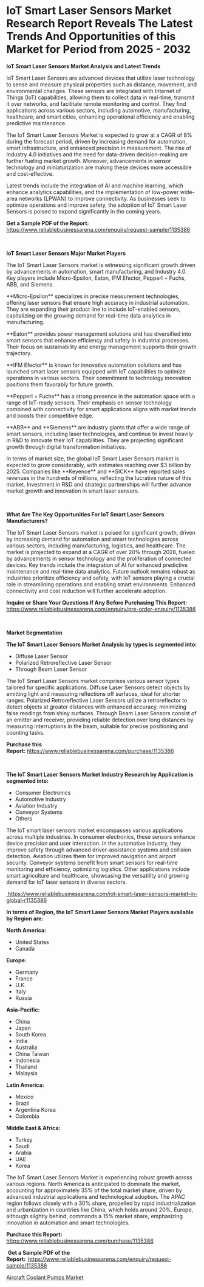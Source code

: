 <p><h1>IoT Smart Laser Sensors Market Research Report Reveals The Latest Trends And Opportunities of this Market for Period from 2025 - 2032</h1></p><p><strong>IoT Smart Laser Sensors Market Analysis and Latest Trends</strong></p>
<p><p>IoT Smart Laser Sensors are advanced devices that utilize laser technology to sense and measure physical properties such as distance, movement, and environmental changes. These sensors are integrated with Internet of Things (IoT) capabilities, allowing them to collect data in real-time, transmit it over networks, and facilitate remote monitoring and control. They find applications across various sectors, including automotive, manufacturing, healthcare, and smart cities, enhancing operational efficiency and enabling predictive maintenance.</p><p>The IoT Smart Laser Sensors Market is expected to grow at a CAGR of 8% during the forecast period, driven by increasing demand for automation, smart infrastructure, and enhanced precision in measurement. The rise of Industry 4.0 initiatives and the need for data-driven decision-making are further fueling market growth. Moreover, advancements in sensor technology and miniaturization are making these devices more accessible and cost-effective. </p><p>Latest trends include the integration of AI and machine learning, which enhance analytics capabilities, and the implementation of low-power wide-area networks (LPWAN) to improve connectivity. As businesses seek to optimize operations and improve safety, the adoption of IoT Smart Laser Sensors is poised to expand significantly in the coming years.</p></p>
<p><strong>Get a Sample PDF of the Report:&nbsp;</strong> <a href="https://www.reliablebusinessarena.com/enquiry/request-sample/1135386?utm_campaign=2887&utm_medium=2&utm_source=Github&utm_content=ia&utm_term=25032025&utm_id=iot-smart-laser-sensors">https://www.reliablebusinessarena.com/enquiry/request-sample/1135386</a></p>
<p>&nbsp;</p>
<p><strong>IoT Smart Laser Sensors Major Market Players</strong></p>
<p><p>The IoT Smart Laser Sensors market is witnessing significant growth driven by advancements in automation, smart manufacturing, and Industry 4.0. Key players include Micro-Epsilon, Eaton, IFM Efector, Pepperl + Fuchs, ABB, and Siemens. </p><p>**Micro-Epsilon** specializes in precise measurement technologies, offering laser sensors that ensure high accuracy in industrial automation. They are expanding their product line to include IoT-enabled sensors, capitalizing on the growing demand for real-time data analytics in manufacturing.</p><p>**Eaton** provides power management solutions and has diversified into smart sensors that enhance efficiency and safety in industrial processes. Their focus on sustainability and energy management supports their growth trajectory.</p><p>**IFM Efector** is known for innovative automation solutions and has launched smart laser sensors equipped with IoT capabilities to optimize operations in various sectors. Their commitment to technology innovation positions them favorably for future growth.</p><p>**Pepperl + Fuchs** has a strong presence in the automation space with a range of IoT-ready sensors. Their emphasis on sensor technology combined with connectivity for smart applications aligns with market trends and boosts their competitive edge.</p><p>**ABB** and **Siemens** are industry giants that offer a wide range of smart sensors, including laser technologies, and continue to invest heavily in R&D to innovate their IoT capabilities. They are projecting significant growth through digital transformation initiatives.</p><p>In terms of market size, the global IoT Smart Laser Sensors market is expected to grow considerably, with estimates reaching over $3 billion by 2025. Companies like **Keyence** and **SICK** have reported sales revenues in the hundreds of millions, reflecting the lucrative nature of this market. Investment in R&D and strategic partnerships will further advance market growth and innovation in smart laser sensors.</p></p>
<p>&nbsp;</p>
<p><strong>What Are The Key Opportunities For IoT Smart Laser Sensors Manufacturers?</strong></p>
<p><p>The IoT Smart Laser Sensors market is poised for significant growth, driven by increasing demand for automation and smart technologies across various sectors, including manufacturing, logistics, and healthcare. The market is projected to expand at a CAGR of over 20% through 2028, fueled by advancements in sensor technology and the proliferation of connected devices. Key trends include the integration of AI for enhanced predictive maintenance and real-time data analytics. Future outlook remains robust as industries prioritize efficiency and safety, with IoT sensors playing a crucial role in streamlining operations and enabling smart environments. Enhanced connectivity and cost reduction will further accelerate adoption.</p></p>
<p><strong>Inquire or Share Your Questions If Any Before Purchasing This Report:</strong> <a href="https://www.reliablebusinessarena.com/enquiry/pre-order-enquiry/1135386?utm_campaign=2887&utm_medium=2&utm_source=Github&utm_content=ia&utm_term=25032025&utm_id=iot-smart-laser-sensors">https://www.reliablebusinessarena.com/enquiry/pre-order-enquiry/1135386</a></p>
<p>&nbsp;</p>
<p><strong>Market Segmentation</strong></p>
<p><strong>The IoT Smart Laser Sensors Market Analysis by types is segmented into:</strong></p>
<p><ul><li>Diffuse Laser Sensor</li><li>Polarized Retroreflective Laser Sensor</li><li>Through Beam Laser Sensor</li></ul></p>
<p><p>The IoT Smart Laser Sensors market comprises various sensor types tailored for specific applications. Diffuse Laser Sensors detect objects by emitting light and measuring reflections off surfaces, ideal for shorter ranges. Polarized Retroreflective Laser Sensors utilize a retroreflector to detect objects at greater distances with enhanced accuracy, minimizing false readings from shiny surfaces. Through Beam Laser Sensors consist of an emitter and receiver, providing reliable detection over long distances by measuring interruptions in the beam, suitable for precise positioning and counting tasks.</p></p>
<p><strong>Purchase this Report:&nbsp;</strong><a href="https://www.reliablebusinessarena.com/purchase/1135386?utm_campaign=2887&utm_medium=2&utm_source=Github&utm_content=ia&utm_term=25032025&utm_id=iot-smart-laser-sensors">https://www.reliablebusinessarena.com/purchase/1135386</a></p>
<p>&nbsp;</p>
<p><strong>The IoT Smart Laser Sensors Market Industry Research by Application is segmented into:</strong></p>
<p><ul><li>Consumer Electronics</li><li>Automotive Industry</li><li>Aviation Industry</li><li>Conveyor Systems</li><li>Others</li></ul></p>
<p><p>The IoT smart laser sensors market encompasses various applications across multiple industries. In consumer electronics, these sensors enhance device precision and user interaction. In the automotive industry, they improve safety through advanced driver-assistance systems and collision detection. Aviation utilizes them for improved navigation and airport security. Conveyor systems benefit from smart sensors for real-time monitoring and efficiency, optimizing logistics. Other applications include smart agriculture and healthcare, showcasing the versatility and growing demand for IoT laser sensors in diverse sectors.</p></p>
<p><a href="https://www.reliablebusinessarena.com/iot-smart-laser-sensors-market-in-global-r1135386?utm_campaign=2887&utm_medium=2&utm_source=Github&utm_content=ia&utm_term=25032025&utm_id=iot-smart-laser-sensors">&nbsp;https://www.reliablebusinessarena.com/iot-smart-laser-sensors-market-in-global-r1135386</a></p>
<p><strong>In terms of Region, the IoT Smart Laser Sensors Market Players available by Region are:</strong></p>
<p>
    <p> <strong> North America: </strong>
        <ul>
            <li>United States</li>
            <li>Canada</li>
        </ul>
        </p> 
    <p> <strong> Europe: </strong>
        <ul>
            <li>Germany</li>
            <li>France</li>
            <li>U.K.</li>
            <li>Italy</li>
            <li>Russia</li>
        </ul>
        </p> 
    <p> <strong> Asia-Pacific: </strong>
        <ul>
            <li>China</li>
            <li>Japan</li>
            <li>South Korea</li>
            <li>India</li>
            <li>Australia</li>
            <li>China Taiwan</li>
            <li>Indonesia</li>
            <li>Thailand</li>
            <li>Malaysia</li>
        </ul>
        </p> 
    <p> <strong> Latin America: </strong>
        <ul>
            <li>Mexico</li>
            <li>Brazil</li>
            <li>Argentina Korea</li>
            <li>Colombia</li>
        </ul>
        </p> 
    <p> <strong> Middle East & Africa: </strong>
        <ul>
            <li>Turkey</li>
            <li>Saudi</li>
            <li>Arabia</li>
            <li>UAE</li>
            <li>Korea</li>
        </ul>
    </p>
    </p>
<p><p>The IoT Smart Laser Sensors Market is experiencing robust growth across various regions. North America is anticipated to dominate the market, accounting for approximately 35% of the total market share, driven by advanced industrial applications and technological adoption. The APAC region follows closely with a 30% share, propelled by rapid industrialization and urbanization in countries like China, which holds around 20%. Europe, although slightly behind, commands a 15% market share, emphasizing innovation in automation and smart technologies.</p></p>
<p><strong>Purchase this Report: </strong><a href="https://www.reliablebusinessarena.com/purchase/1135386?utm_campaign=2887&utm_medium=2&utm_source=Github&utm_content=ia&utm_term=25032025&utm_id=iot-smart-laser-sensors">https://www.reliablebusinessarena.com/purchase/1135386</a></p>
<p>&nbsp;<strong>Get a Sample PDF of the Report:&nbsp;&nbsp;</strong><a href="https://www.reliablebusinessarena.com/enquiry/request-sample/1135386?utm_campaign=2887&utm_medium=2&utm_source=Github&utm_content=ia&utm_term=25032025&utm_id=iot-smart-laser-sensors">https://www.reliablebusinessarena.com/enquiry/request-sample/1135386</a></p>
<p><strong></strong></p>
<p><p><a href="https://github.com/maakakhwan/Market-Research-Report-List-1/blob/main/aircraft-coolant-pumps-market.md?utm_campaign=2887&utm_medium=2&utm_source=Github&utm_content=ia&utm_term=25032025&utm_id=iot-smart-laser-sensors">Aircraft Coolant Pumps Market</a></p></p>